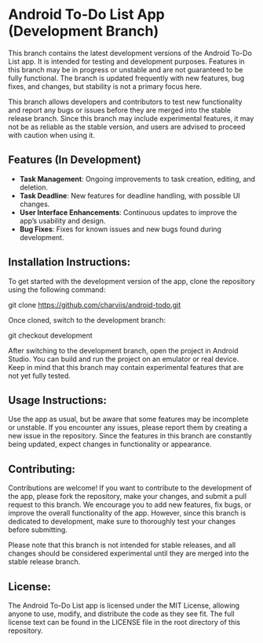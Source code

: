 # Android To-Do List App (Development Branch)

This branch contains the latest development versions of the Android To-Do List app. It is intended for testing and development purposes. Features in this branch may be in progress or unstable and are not guaranteed to be fully functional. The branch is updated frequently with new features, bug fixes, and changes, but stability is not a primary focus here.

This branch allows developers and contributors to test new functionality and report any bugs or issues before they are merged into the stable release branch. Since this branch may include experimental features, it may not be as reliable as the stable version, and users are advised to proceed with caution when using it.

## Features (In Development)
- **Task Management**: Ongoing improvements to task creation, editing, and deletion.
- **Task Deadline**: New features for deadline handling, with possible UI changes.
- **User Interface Enhancements**: Continuous updates to improve the app’s usability and design.
- **Bug Fixes**: Fixes for known issues and new bugs found during development.

## Installation Instructions:
To get started with the development version of the app, clone the repository using the following command:

git clone https://github.com/charviis/android-todo.git

Once cloned, switch to the development branch:

git checkout development

After switching to the development branch, open the project in Android Studio. You can build and run the project on an emulator or real device. Keep in mind that this branch may contain experimental features that are not yet fully tested.

## Usage Instructions:
Use the app as usual, but be aware that some features may be incomplete or unstable. If you encounter any issues, please report them by creating a new issue in the repository. Since the features in this branch are constantly being updated, expect changes in functionality or appearance.

## Contributing:
Contributions are welcome! If you want to contribute to the development of the app, please fork the repository, make your changes, and submit a pull request to this branch. We encourage you to add new features, fix bugs, or improve the overall functionality of the app. However, since this branch is dedicated to development, make sure to thoroughly test your changes before submitting.

Please note that this branch is not intended for stable releases, and all changes should be considered experimental until they are merged into the stable release branch.

## License:
The Android To-Do List app is licensed under the MIT License, allowing anyone to use, modify, and distribute the code as they see fit. The full license text can be found in the LICENSE file in the root directory of this repository.
